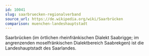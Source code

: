 ```yaml
---
id: 10041
slug: saarbruecken-regionalverband
source_url: https://de.wikipedia.org/wiki/Saarbrücken
comparison: muenchen-landeshauptstadt
---
```


Saarbrücken (im örtlichen rheinfränkischen Dialekt Saabrigge; im angrenzenden moselfränkischen Dialektbereich Saabrekgen) ist die Landeshauptstadt des Saarlandes.
